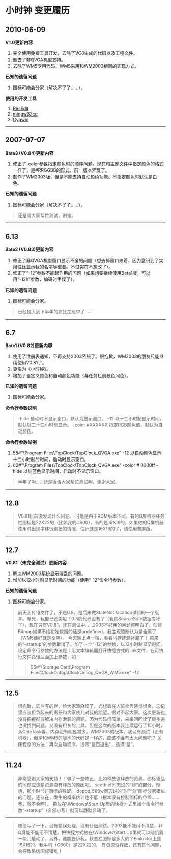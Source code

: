 # 小时钟 变更履历 #
## 2010-06-09 ##
**V1.0更新内容**
  1. 完全使用免费工具开发，去除了VC8生成的代码以及工程文件。
  1. 删去了非QVGA机型支持。
  1. 去除了WM5专用代码，WM5采用和WM2003相同的实现方式。

**已知的遗留问题**
  1. 图标可能会分家（解决不了了……）。

**使用的开发工具**
  1. [ResEdit](http://www.resedit.net/)
  1. [mingw32ce](http://cegcc.sourceforge.net/)
  1. [Cygwin](http://www.cygwin.com/)

---

## 2007-07-07 ##
**Bate3 (V0.84)更新内容**
  1. 修正了-color参数指定颜色时的顺序问题。现在和主题文件中指定颜色的格式一样了，是#RRGGBB的形式，前一版本弄反了。
  1. 制作了WM2003版，但是不能支持自动颜色功能。不指定颜色时默认是白色。

**已知的遗留问题**
  1. 图标可能会分家（解决不了了……）。

> 还是请大家帮忙测试，谢谢。

---

## 6.13 ##
**Bate2 (V0.83)更新内容**
  1. 修正了非QVGA机型窗口显示不全的问题（想去掉窗口来着，因为意识到了实用性比显示我的名字等重要。不过实在不想改了）。
  1. 修正了“-12”参数不能起作用的问题（如果想要继续使用Beta1版，可以用“-12h”参数，编码时手误了）。

**已知的遗留问题**
  1. 图标可能会分家。

> 已经投入到下半年的疯狂加班中了……

---

## 6.7 ##
**Bate1 (V0.82)更新内容**
  1. 使用了注册表通知，不再支持2003系统了。很抱歉，WM2003的朋友只能继续使用V0.81了。
  1. 更名为《小时钟》。
  1. 增加了自定义颜色和自动颜色功能（与任务栏前景色同色）。

**已知的遗留问题**
  1. 图标可能会分家。

**命令行参数说明**
> -hide 启动时不显示窗口，默认为显示窗口。
> -12 以十二小时制显示时间，默认以二十四小时制显示。
> -color #XXXXXX 指定RGB颜色值，默认为自动颜色。

**命令行参数举例**
  1. 55#"\Program Files\TopClock\TopClock\_QVGA.exe" -12 以自动颜色显示十二小时制的时间，启动时显示窗口。
  1. 62#"\Program Files\TopClock\TopClock\_QVGA.exe" -color # 0000ff -hide 以纯蓝色显示时间，启动时不显示窗口。

> 半年了啊……还是得请大家帮忙测试啊，谢谢大家。

---

## 12.8 ##
> V0.81目前没发现什么问题。
> 可能是由于ROM版本不同，有的Q屏机器任务栏图标是22X22的（比如我的C600），有的是16X16的。如果你的Q屏机器使用时出现字体很别扭的情况，估计就是16X16的了，请使用普屏版。

---

## 12.7 ##
**V0.81（未完全测试）更新内容**
  1. 解决WM2003系统显示混乱的问题。
  1. 增加以12小时制显示时间的功能（使用“-12”命令行参数）。

**已知的遗留问题**
  1. 图标可能会分家。

> 前天上传错文件了，不是0.8，是后来做StateNotifacation试验的一个版本。晕死，我自己还美呢！0.8的代码没有了（我的SourceSafe数据库坏了），现在只有V0.81，还在测试中……2003不好用的问题整明白了，创建Bitmap如果不给初始数据的话是undefined，我主观臆断认为是全黑了（WM5恰好就是全黑）。
今天晚上点一宿，看看内存还漏补漏了！
> 原来的“-startup”的参数取消了，加了一个“-12”的参数，以12小时制显示时间。
> 设定命令行参数的方法是：用文本编辑器打开快捷方式的.lnk文件，在可执行文件路径后面加上参数，如：
> > 55#"\Storage Card\Program Files\ClockOntop\ClockOnTop\_QVGA\_WM5.exe" -12

---

## 12.5 ##

> 很抱歉，软件写的烂，给大家添麻烦了。光想着在人前卖弄感觉很爽，忘记里应该担负起来的责任和大家伙儿对我的期望，很对不起大家。这次更新也没有把握彻底解决内存泄漏的问题。因为代码很简单，来来回回读了很多遍也没找到问题，又没有相关的工具。但是这次的版本我连续运行了15小时，从CeleTask看，内存没有明显减少。WM2003的版本，我没有测试（没有机器），但是和WM5的版本的代码是一样的，应该不会有太大问题吧？
> 关闭程序的方法：再次启动程序，提示“是否退出”，选择“是”。

---

## 11.24 ##
> 非常感谢大家的支持！！做了一些修正，比如释放该释放的资源。图标错乱的问题应该是资源没有释放的原因吧。
> seethief同志说的“秒”的部分，惭愧，那个时“分”图标的残留。
> dopod\_586w同志说的“时”“分”图标分家错位的问题，还存在，发生的概率估计也不低（根本没有控制图标的位置……我，我不会啊）。
> 把放在\Windows\Start Up里的快捷方式里加个命令行参数“-startup”（全部小写）就可以静默启动了。

---

> 随便写了一下，没有错误处理，没有仔细测试。2003能不能用不清楚，非Q屏能不能用不清楚。把快捷方式放在\Windows\Start Up里就可以随机器一块儿启动了。另外，谁能告诉我，状态栏图标是多大的？Emluator上是16X16的，我手机（C600）是22X22的。
> 有资源没释放，还有其他问题，会导致系统图标错乱！
